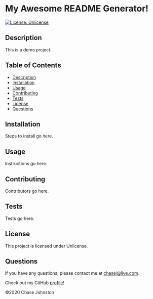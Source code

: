 
# My Awesome README Generator!

[![License: Unlicense](https://img.shields.io/badge/license-Unlicense-blue.svg)](http://unlicense.org/)

## Description
This is a demo project.

## Table of Contents
- [Description](#description)
- [Installation](#installation)
- [Usage](#usage)
- [Contributing](#contributing)
- [Tests](#tests)
- [License](#license)
- [Questions](#questions)

## Installation
Steps to install go here.

## Usage
Instructions go here.

## Contributing
Contributors go here.

## Tests
Tests go here.

## License
This project is licensed under Unlicense.

## Questions

If you have any questions, please contact me at [chasej@live.com](mailto:chasej@live.com).

Check out my GitHub [profile!](https://github.com/johnstoc13)

©2020 Chase Johnston